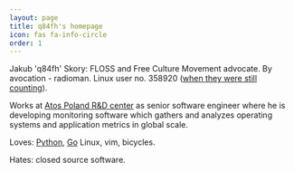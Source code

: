 ```yaml
---
layout: page
title: q84fh's homepage
icon: fas fa-info-circle
order: 1
---
```


Jakub 'q84fh' Skory: FLOSS and Free Culture Movement advocate. By avocation - radioman.
Linux user no. 358920 ([when they were still counting](https://en.wikipedia.org/wiki/Linux_Counter)).

Works at [Atos Poland R&D center](https://atos.net/pl/polska/atospolandglobalservices/atos-rd-ze-statusem-cbr) as
senior software engineer where he is developing monitoring software
which gathers and analyzes operating systems and application metrics in global scale.

Loves: [Python](https://www.python.org/), [Go](https://go.dev/) Linux, vim, bicycles.

Hates: closed source software.
